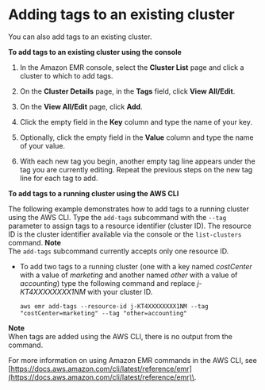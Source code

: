 # Adding tags to an existing cluster<a name="emr-plan-tags-add"></a>

You can also add tags to an existing cluster\.

**To add tags to an existing cluster using the console**

1. In the Amazon EMR console, select the **Cluster List** page and click a cluster to which to add tags\.

1. On the **Cluster Details** page, in the **Tags** field, click **View All/Edit**\. 

1. On the **View All/Edit** page, click **Add**\. 

1. Click the empty field in the **Key** column and type the name of your key\. 

1. Optionally, click the empty field in the **Value** column and type the name of your value\. 

1. With each new tag you begin, another empty tag line appears under the tag you are currently editing\. Repeat the previous steps on the new tag line for each tag to add\. 

**To add tags to a running cluster using the AWS CLI**

The following example demonstrates how to add tags to a running cluster using the AWS CLI\. Type the `add-tags` subcommand with the `--tag` parameter to assign tags to a resource identifier \(cluster ID\)\. The resource ID is the cluster identifier available via the console or the `list-clusters` command\.
**Note**  
The `add-tags` subcommand currently accepts only one resource ID\.
+ To add two tags to a running cluster \(one with a key named *costCenter* with a value of *marketing* and another named *other* with a value of *accounting*\) type the following command and replace *j\-KT4XXXXXXXX1NM* with your cluster ID\. 

  ```
  aws emr add-tags --resource-id j-KT4XXXXXXXX1NM --tag "costCenter=marketing" --tag "other=accounting"
  ```
**Note**  
When tags are added using the AWS CLI, there is no output from the command\.

  For more information on using Amazon EMR commands in the AWS CLI, see [https://docs.aws.amazon.com/cli/latest/reference/emr](https://docs.aws.amazon.com/cli/latest/reference/emr)\.